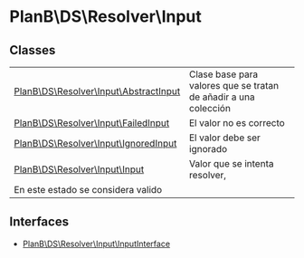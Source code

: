 
                                                                                                                                            
    
# PlanB\DS\Resolver\Input



## Classes
| | |
| --- | --- |
| [PlanB\DS\Resolver\Input\AbstractInput](../../../PlanB/DS/Resolver/Input/AbstractInput.md) | Clase base para valores que se tratan de añadir a una colección |
| [PlanB\DS\Resolver\Input\FailedInput](../../../PlanB/DS/Resolver/Input/FailedInput.md) | El valor no es correcto |
| [PlanB\DS\Resolver\Input\IgnoredInput](../../../PlanB/DS/Resolver/Input/IgnoredInput.md) | El valor debe ser ignorado |
| [PlanB\DS\Resolver\Input\Input](../../../PlanB/DS/Resolver/Input/Input.md) | Valor que se intenta resolver,
En este estado se considera valido |


## Interfaces
- [PlanB\DS\Resolver\Input\InputInterface](../../../PlanB/DS/Resolver/Input/InputInterface.md)




                                                                                                                                                                                                                                                                                                                                                                                                            
    
                                                                                                                                                                                                                                                                             
                